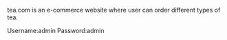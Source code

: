tea.com is an e-commerce website where user can order different types of tea.

Username:admin
Password:admin
